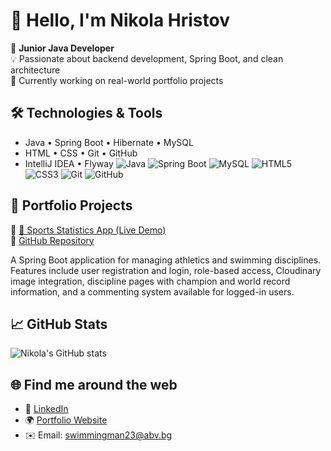 # 👋 Hello, I'm Nikola Hristov

🎯 **Junior Java Developer**  
💡 Passionate about backend development, Spring Boot, and clean architecture  
🚀 Currently working on real-world portfolio projects  

## 🛠️ Technologies & Tools

- Java • Spring Boot • Hibernate • MySQL  
- HTML • CSS • Git • GitHub  
- IntelliJ IDEA  • Flyway
![Java](https://img.shields.io/badge/Java-%23ED8B00.svg?style=for-the-badge&logo=java&logoColor=white)
![Spring Boot](https://img.shields.io/badge/SpringBoot-%236DB33F.svg?style=for-the-badge&logo=springboot&logoColor=white)
![MySQL](https://img.shields.io/badge/MySQL-%2300f.svg?style=for-the-badge&logo=mysql&logoColor=white)
![HTML5](https://img.shields.io/badge/HTML5-%23E34F26.svg?style=for-the-badge&logo=html5&logoColor=white)
![CSS3](https://img.shields.io/badge/CSS3-%231572B6.svg?style=for-the-badge&logo=css3&logoColor=white)
![Git](https://img.shields.io/badge/Git-%23F05032.svg?style=for-the-badge&logo=git&logoColor=white)
![GitHub](https://img.shields.io/badge/GitHub-%23121011.svg?style=for-the-badge&logo=github&logoColor=white)


## 📂 Portfolio Projects

🔹 [🏃 Sports Statistics App (Live Demo)](https://sportsapp-4.onrender.com/)  
🔗 [GitHub Repository](https://github.com/nicolahristov/SportsApp)

A Spring Boot application for managing athletics and swimming disciplines. Features include user registration and login, role-based access, Cloudinary image integration, discipline pages with champion and world record information, and a commenting system available for logged-in users.

## 📈 GitHub Stats

![Nikola's GitHub stats](https://github-readme-stats.vercel.app/api?username=nicolahristov&show_icons=true&theme=default)

## 🌐 Find me around the web

- 💼 [LinkedIn](https://www.linkedin.com/in/nikola-hristov-54800236a/)
- 🌍 [Portfolio Website](https://sportsapp-4.onrender.com/)
- ✉️ Email: swimmingman23@abv.bg

